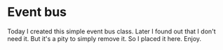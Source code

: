 # Event bus

Today I created this simple event bus class. Later I found out that I don't need it. But it's a pity to simply remove it. So I placed it here. Enjoy.
